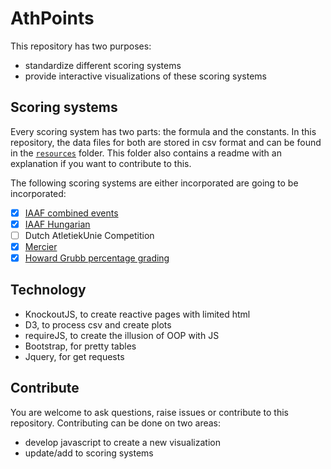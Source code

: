 # AthPoints

This repository has two purposes:
 - standardize different scoring systems
 - provide interactive visualizations of these scoring systems
 
## Scoring systems
Every scoring system has two parts: the formula and the constants. In this repository, the data files for both are stored in csv format and can be found in the [`resources`](resources) folder.
This folder also contains a readme with an explanation if you want to contribute to this.

The following scoring systems are either incorporated are going to be incorporated:
 - [x] [IAAF combined events](resources/iaaf-combined)
 - [x] [IAAF Hungarian](resources/iaaf-hungarian)
 - [ ] Dutch AtletiekUnie Competition
 - [x] [Mercier](resources/mercier)
 - [x] [Howard Grubb percentage grading](resources/grubb)

## Technology
 - KnockoutJS, to create reactive pages with limited html
 - D3, to process csv and create plots
 - requireJS, to create the illusion of OOP with JS
 - Bootstrap, for pretty tables
 - Jquery, for get requests
 
## Contribute
You are welcome to ask questions, raise issues or contribute to this repository.
Contributing can be done on two areas:
 * develop javascript to create a new visualization
 * update/add to scoring systems